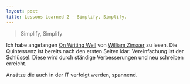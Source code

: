 ```yaml
---
layout: post
title: Lessons Learned 2 - Simplify, Simplify.
---
```


> Simplify, Simplify

Ich habe angefangen [On Writing Well](http://www.goodreads.com/book/show/53343.On_Writing_Well) von [William Zinsser](http://www.williamzinsserwriter.com/) zu lesen. Die Quintessenz ist bereits nach den ersten Seiten klar: Vereinfachung ist der Schlüssel. Diese wird durch ständige Verbesserungen und neu schreiben erreicht. 

Ansätze die auch in der IT verfolgt werden, spannend. 